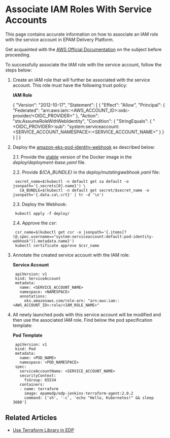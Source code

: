 # Associate IAM Roles With Service Accounts

This page contains accurate information on how to associate an IAM role with the service account in EPAM Delivery Platform.

Get acquainted with the [AWS Official Documentation](https://docs.aws.amazon.com/eks/latest/userguide/iam-roles-for-service-accounts-technical-overview.html) on the subject before proceeding.

To successfully associate the IAM role with the service account, follow the steps below:

1. Create an IAM role that will further be associated with the service account. This role must have the following trust policy:

   **IAM Role**

      {
        "Version": "2012-10-17",
        "Statement": [
          {
            "Effect": "Allow",
            "Principal": {
              "Federated": "arn:aws:iam::<AWS_ACCOUNT_ID>:oidc-provider/<OIDC_PROVIDER>"
            },
            "Action": "sts:AssumeRoleWithWebIdentity",
            "Condition": {
              "StringEquals": {
                "<OIDC_PROVIDER>:sub": "system:serviceaccount:<SERVICE_ACCOUNT_NAMESPACE>:<SERVICE_ACCOUNT_NAME>"
              }
            }
          }
        ]
      }

2. Deploy the [amazon-eks-pod-identity-webhook](https://github.com/aws/amazon-eks-pod-identity-webhook/tree/master) as described below:

    2.1. Provide the [stable](https://hub.docker.com/r/amazon/amazon-eks-pod-identity-webhook) version of the Docker image in the _deploy/deployment-base.yaml_ file.

    2.2. Provide _${CA_BUNDLE}_ in the _deploy/mutatingwebhook.yaml_ file:

        secret_name=$(kubectl -n default get sa default -o jsonpath='{.secrets[0].name}') \
          CA_BUNDLE=$(kubectl -n default get secret/$secret_name -o jsonpath='{.data.ca\.crt}' | tr -d '\n')

    2.3. Deploy the Webhook:

        kubectl apply -f deploy/

    2.4. Approve the _csr_:

        csr_name=$(kubectl get csr -o jsonpath='{.items[?(@.spec.username=="system:serviceaccount:default:pod-identity-webhook")].metadata.name}')
        kubectl certificate approve $csr_name

3. Annotate the created service account with the IAM role:

    **Service Account**

        apiVersion: v1
        kind: ServiceAccount
        metadata:
          name: <SERVICE_ACCOUNT_NAME>
          namespace: <NAMESPACE>
          annotations:
            eks.amazonaws.com/role-arn: "arn:aws:iam::<AWS_ACCOUNT_ID>:role/<IAM_ROLE_NAME>"

4. All newly launched pods with this service account will be modified and then use the associated IAM role. Find below the pod specification template:

   **Pod Template**

        apiVersion: v1
        kind: Pod
        metadata:
          name: <POD_NAME>
          namespace: <POD_NAMESPACE>
        spec:
          serviceAccountName: <SERVICE_ACCOUNT_NAME>
          securityContext:
            fsGroup: 65534
          containers:
          - name: terraform
            image: epamedp/edp-jenkins-terraform-agent:2.0.2
            command: ['sh', '-c', 'echo "Hello, Kubernetes!" && sleep 3600']

## Related Articles

- [Use Terraform Library in EDP](../documentation/cicd_customization/terraform_stages.md)
